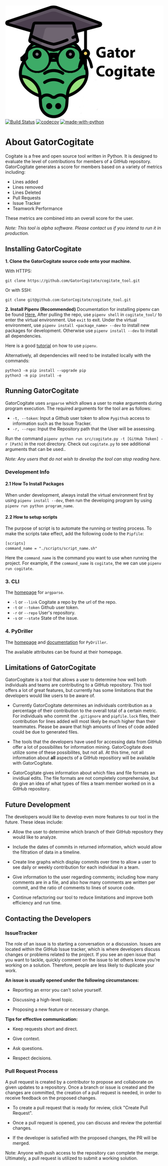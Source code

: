 
![Cogitate Logo](/images/logo.png)
[![Build Status](https://travis-ci.com/GatorCogitate/cogitate_tool.svg?branch=master)](https://travis-ci.com/GatorCogitate/cogitate_tool)
[![codecov](https://codecov.io/gh/GatorCogitate/cogitate_tool/branch/master/graph/badge.svg)](https://codecov.io/gh/GatorCogitate/cogitate_tool)
[![made-with-python](https://img.shields.io/badge/Made%20with-Python-orange.svg)](https://www.python.org/)

# About GatorCogitate

Cogitate is a free and open source tool written in Python. It is designed to
evaluate the level of contributions for members of a GitHub repository. GatorCogitate
generates a score for members based on a variety of metrics including:

- Lines added
- Lines removed
- Lines Deleted
- Pull Requests
- Issue Tracker
- Teamwork Performance

These metrics are combined into an overall score for the user.

*Note: This tool is alpha software. Please contact us if you intend to run it in
production.*

## Installing GatorCogitate

**1. Clone the GatorCogitate source code onto your machine.**

With HTTPS:

```
git clone https://github.com/GatorCogitate/cogitate_tool.git
```

Or with SSH:

```
git clone git@github.com:GatorCogitate/cogitate_tool.git
```

**2. Install Pipenv (Recommended)**
Documentation for installing pipenv can be found [Here.](https://pipenv.kennethreitz.org/en/latest/#install-pipenv-today)
After pulling the repo, use `pipenv shell` in `cogitate_tool/` to enter the virtual
environment. Use `exit` to exit. Under the virtual environment, use
`pipenv install <package_name> --dev` to install new packages for development.
Otherwise use `pipenv install --dev` to install all dependencies.

Here is a good [tutorial](https://realpython.com/pipenv-guide/) on how to use `pipenv`.

Alternatively, all dependencies will need to be installed locally with the commands:

```
python3 -m pip install --upgrade pip
python3 -m pip install -e
```

## Running GatorCogitate

GatorCogitate uses `argparse` which allows a user to make arguments during program
execution. The required arguments for the tool are as follows:

- `-t, --token`: Input a Github user token to allow `Pygithub` access to information
  such as the Issue Tracker.
- `-r, --repo`: Input the Repository path that the User will be assessing.

Run the command `pipenv python run src/cogitate.py -t [GitHub Token] -r [Path]`
in the root directory.
Check out `cogitate.py` to see additional arguments that can be used..

*Note: Any users that do not wish to develop the tool can stop reading here.*

### Development Info

#### 2.1 How To Install Packages

When under development, always install the virtual environment first by using
`pipenv install --dev`, then run the developing program by using
`pipenv run python program_name`.

#### 2.2 How to setup scripts

The purpose of script is to automate the running or testing process. To make the
scripts take effect, add the following code to the `Pipfile`:

```
[scripts]
command_name = "./scripts/script_name.sh"
```

Here the `command_name` is the command you want to use when running the project.
For example, if the `command_name` is `cogitate`, the we can use `pipenv run cogitate`.

### 3. CLI

The [homepage](https://docs.python.org/3/howto/argparse.html) for `argparse`.

- `-l` or `--link` Cogitate a repo by the url of the repo.
- `-t` or `--token` Github user token.
- `-r` or `--repo` User's repository.
- `-s` or `--state` State of the issue.

### 4. PyDriller

The [homepage](https://github.com/ishepard/pydriller) and [documentation](https://pydriller.readthedocs.io/en/latest/intro.html)
for `PyDriller`.

The available attributes can be found at their homepage.

## Limitations of GatorCogitate

GatorCogitate is a tool that allows a user to determine how well both individuals
and teams are contributing to a GitHub repository. This tool offers a lot of great
features, but currently has some limitations that the developers would like users
to be aware of.

- Currently GatorCogitate determines an individuals contribution as a
  percentage of their contribution to the overall total of a certain metric. For
  individuals who commit the `.gitignore` and `pipfile.lock` files, their
  contribution for lines added will most likely be much higher than their
  teammates. Please be aware that high amounts of lines of code added could be due
  to generated files.

- The tools that the developers have used for accessing data from GitHub offer a
  lot of possibilites for information mining. GatorCogitate does
  utilize some of these possibilites, but not all. At this time, not all
  information about **all** aspects of a GitHub repositiory will be
  available with GatorCogitate.

- GatorCogitate gives information about which files and file formats an
  invidiual edits. The file formats are not completely comprehensive,
  but do give an idea of what types of files a team member worked on in
  a GitHub repository.

## Future Development

The developers would like to develop even more features to our tool in the future.
These ideas include:

- Allow the user to determine which branch of their GitHub repository they would
  like to analyze.

- Include the dates of commits in returned information, which would allow the
  filtration of data in a timeline.

- Create line graphs which display commits over time to allow a user to see daily
  or weekly contribution for each individual in a team.

- Give information to the user regarding comments; including how many comments are
  in a file, and also how many comments are written per commit, and the ratio of
  comments to lines of source code.

- Continue refactoring our tool to reduce limitations and improve both efficiency
  and run time.

## Contacting the Developers

### IssueTracker

The role of an issue is to starting a conversation or a discussion. Issues
are located within the GitHub Issue tracker, which is where developers discuss
changes or problems related to the project. If you see an open issue that you want
to tackle, quickly comment on the issue to let others know you’re working on a
solution. Therefore, people are less likely to duplicate your work.

**An issue is usually opened under the following circumstances:**

- Reporting an error you can’t solve yourself.

- Discussing a high-level topic.

- Proposing a new feature or necessary change.

**Tips for effective communication:**

- Keep requests short and direct.

- Give context.

- Ask questions.

- Respect decisions.

### Pull Request Process

A pull request is created by a contributor to propose and collaborate on given
updates to a repository. Once a branch or issue is created and the changes are
committed, the creation of a pull request is needed, in order to receive feedback
on the proposed changes.

- To create a pull request that is ready for review, click "Create Pull Request".

- Once a pull request is opened, you can discuss and review the potential changes.

- If the developer is satisfied with the proposed changes, the PR will be merged.

Note: Anyone with push access to the repository can complete the merge. Ultimately,
a pull request is utilized to submit a working solution.
